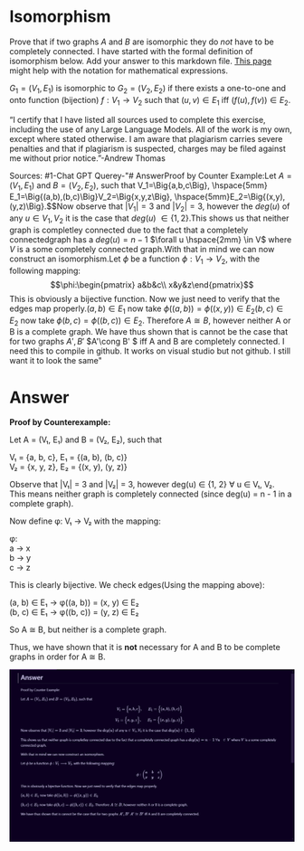# Isomorphism

Prove that if two graphs $A$ and $B$ are isomorphic they do *not* have to
be completely connected. I have started with the formal definition of
isomorphism below. Add your answer to this markdown file. [This
page](https://docs.github.com/en/get-started/writing-on-github/working-with-advanced-formatting/writing-mathematical-expressions)
might help with the notation for mathematical expressions.

$G_1=(V_1 , E_1)$ is isomorphic to $G_2 = (V_2, E_2)$ if there exists a
one-to-one and onto function (bijection) $f: V_1 \rightarrow V_2$ such that $(u,v)
\in E_1$ iff $(f(u),f(v)) \in E_2$.

“I certify that I have listed all sources used to complete this exercise, including the use
of any Large Language Models. All of the work is my own, except where stated
otherwise. I am aware that plagiarism carries severe penalties and that if plagiarism is
suspected, charges may be filed against me without prior notice.”-Andrew Thomas

Sources:
#1-Chat GPT Querey-"# AnswerProof by Counter Example:Let $A=(V_1,E_1)$ and $B=(V_2,E_2)$, such that V_1=\Big\{a,b,c\Big\}, \hspace{5mm} E_1=\Big\{(a,b),(b,c)\Big\}V_2=\Big\{x,y,z\Big\}, \hspace{5mm}E_2=\Big\{(x,y),(y,z)\Big\}.$$Now observe that $|V_1|=3$ and $|V_2|=3$, however the $deg(u)$ of any $u\in V_1,V_2$ it is the case that $deg(u)$ $\in\{1,2\}$.This shows us that neither graph is completley connected due to the fact that a completely connectedgraph has a $deg(u) =n-1$ $\forall u \hspace{2mm} \in V$ where $V$ is a some completely connected graph.With that in mind we can now construct an isomorphism.Let $\phi$ be a function $\phi:V_1\longrightarrow V_2$, with the following mapping:$$\phi:\begin{pmatrix} a&b&c\\
x&y&z\end{pmatrix}$$This is obviously a bijective function. Now we just need to verify that the edges map properly.$(a,b)\in E_1$ now take $\phi((a,b))=\phi((x,y))\in E_2$$(b,c)\in E_2$ now take $\phi(b,c)=\phi((b,c))\in E_2.$ Therefore $A \cong B$, however neither A or B is a complete graph.
We have thus shown that is cannot be the case that for two graphs $A',B'$ $A'\cong B' $ iff A and B are completely connected.
I need this to compile in github. It works on visual studio but not github. I still want it to look the same"


# Answer
**Proof by Counterexample:**

Let A = (V₁, E₁) and B = (V₂, E₂), such that

V₁ = {a, b, c},     E₁ = {(a, b), (b, c)}  
V₂ = {x, y, z},     E₂ = {(x, y), (y, z)}

Observe that |V₁| = 3 and |V₂| = 3, however deg(u) ∈ {1, 2} ∀ u ∈ V₁, V₂.  
This means neither graph is completely connected (since deg(u) = n - 1 in a complete graph).

Now define φ: V₁ → V₂ with the mapping:

φ:  
a → x  
b → y  
c → z

This is clearly bijective. We check edges(Using the mapping above):

(a, b) ∈ E₁ → φ((a, b)) = (x, y) ∈ E₂  
(b, c) ∈ E₁ → φ((b, c)) = (y, z) ∈ E₂

So A ≅ B, but neither is a complete graph.

Thus, we have shown that it is **not** necessary for A and B to be complete graphs in order for A ≅ B.

![Answer](Screenshot%202025-05-03%20212609.png)



